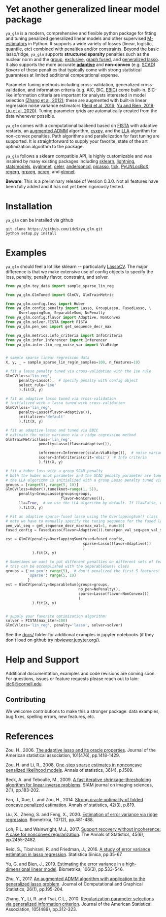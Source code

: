 # Yet another generalized linear model package


`ya_glm` is a modern, comprehensive and flexible python package for fitting and tuning penalized generalized linear models and other supervised [M-estimators](https://en.wikipedia.org/wiki/M-estimator) in Python. It supports a wide variety of losses (linear, logistic, quantile, etc) combined with penalties and/or constraints. Beyond the basic lasso/ridge, `ya_glm` supports  **structured sparsity** penalties such as the nuclear norm and the [group](https://rss.onlinelibrary.wiley.com/doi/pdfdirect/10.1111/j.1467-9868.2005.00532.x?casa_token=wN_F5iYwNK4AAAAA:4PVnAz4icP5hR9FIRviV0zqnp_QAibv55uYkptKQKezvDoqtMzrSpFyHh15lL4IO1yFJ3Sfl4OwOuA), [exclusive](https://projecteuclid.org/journals/electronic-journal-of-statistics/volume-11/issue-2/Within-group-variable-selection-through-the-Exclusive-Lasso/10.1214/17-EJS1317.full), [graph fused](https://arxiv.org/pdf/1505.06475.pdf), and [generalized lasso](https://www.stat.cmu.edu/~ryantibs/papers/genlasso.pdf). It also supports the more accurate **[adaptive](http://users.stat.umn.edu/~zouxx019/Papers/adalasso.pdf)** and **non-convex** (e.g. [SCAD](https://fan.princeton.edu/papers/01/penlike.pdf)) *flavors* of these penalties that typically come with strong statistical guarantees at limited additional computational expense.

Parameter tuning methods including cross-validation, generalized cross-validation, and information criteria (e.g. AIC, BIC, [EBIC](https://www.jstor.org/stable/20441500)) come built-in. BIC-like information criteria are important for analysts interested in model selection [(Zhang et al, 2012)](https://www.tandfonline.com/doi/abs/10.1198/jasa.2009.tm08013); these are augmented with built-in linear regression noise variance estimators ([Reid et al, 2016](https://www.jstor.org/stable/pdf/24721190.pdf?casa_token=wVML37DFzk4AAAAA:PCPZH8z98S_ZDNMyFxtec9-ZsIx73xoxDgWJUEObeJooVLwMWhOAn_Tnf2GQGL3H36XAROk5P08aNGcDnJUG95ahVwe1F57AsJg0_kxntX4UIoSoEAk); [Yu and Bien, 2019](https://academic.oup.com/biomet/article/106/3/533/5498375?casa_token=MSUn8MK2SgYAAAAA:r1tkX7-qUE7RIndcJk4_mfKUcuo3SuPImBy8pLX7H5rTA8cp_-7pUn-XzZzpAJuT_Blr8xmLFjvd); [Liu et al, 2020](https://academic.oup.com/biomet/article/107/2/481/5716270?casa_token=EYC-Z7uyoScAAAAA:6kQhSHg6NJEDWKAgJobCfV_HwNxa5uSWD38hzjW8zUj33n8EUJgzPWuT6yiVUVwmgVMook0oUajW)). Tuning parameter grids are automatically created from the data whenever possible.

`ya_glm` comes with a computational backend based on [FISTA](https://epubs.siam.org/doi/pdf/10.1137/080716542?casa_token=cjyK5OxcbSoAAAAA:lQOp0YAVKIOv2-vgGUd_YrnZC9VhbgWvZgj4UPbgfw8I7NV44K82vbIu0oz2-xAACBz9k0Lclw) with adaptive restarts, an [augmented ADMM](https://www.tandfonline.com/doi/full/10.1080/10618600.2015.1114491) algorithm, [cvxpy](https://www.cvxpy.org/index.html), and the [LLA](https://www.ncbi.nlm.nih.gov/pmc/articles/PMC4295817/) algorithm for non-convex penalties. Path algorithms and parallelization for fast tuning are supported. It is straightforward to supply your favorite, state of the art optimization algorithm to the package.


`ya_glm` follows a sklearn compatible API, is highly customizable and was inspired by many existing packages including [sklearn](https://scikit-learn.org/stable/), [lightning](https://github.com/scikit-learn-contrib/lightning), [statsmodels](https://www.statsmodels.org/), [pyglmnet](https://github.com/glm-tools/pyglmnet), [celer](https://github.com/mathurinm/celer), [andersoncd](https://github.com/mathurinm/andersoncd), [picasso](https://github.com/jasonge27/picasso), [tick](https://github.com/X-DataInitiative/tick), [PyUNLocBoX](https://github.com/epfl-lts2/pyunlocbox), [regerg](https://github.com/regreg/regreg), [grpreg](https://github.com/pbreheny/grpreg), [ncreg](https://cran.r-project.org/web/packages/ncvreg/index.html), and [glmnet](https://glmnet.stanford.edu/articles/glmnet.html).


 **Beware**: This is a preliminary release of Version 0.3.0. Not all features have been fully added and it has not yet been rigorously tested.


# Installation
`ya_glm` can be installed via github
```
git clone https://github.com/idc9/ya_glm.git
python setup.py install
```


# Examples

`ya_glm` should feel a lot like sklearn -- particularly [LassoCV](https://scikit-learn.org/stable/modules/generated/sklearn.linear_model.LassoCV.html). The major difference is that we make extensive use of config objects to specify the loss, penalty, penalty flavor, constraint, and solver.


```python
from ya_glm.toy_data import sample_sparse_lin_reg

from ya_glm.GlmTuned import GlmCV, GlmTrainMetric

from ya_glm.config.loss import Huber
from ya_glm.config.penalty import Lasso, GroupLasso, FusedLasso, \
      OverlappingSum, SeparableSum, NoPenalty
from ya_glm.config.flavor import Adaptive, NonConvex
from ya_glm.solver.FISTA import FISTA
from ya_glm.pen_seq import get_sequence_decr_max

from ya_glm.metrics.info_criteria import InfoCriteria
from ya_glm.infer.Inferencer import Inferencer
from ya_glm.infer.lin_reg_noise_var import ViaRidge


# sample sparse linear regression data
X, y, _ = sample_sparse_lin_reg(n_samples=100, n_features=10)

# fit a lasso penalty tuned via cross-validation with the 1se rule
GlmCV(loss='lin_reg',
      penalty=Lasso(),  # specify penalty with config object
      select_rule='1se'
      ).fit(X, y)

# fit an adaptive lasso tuned via cross-validation
# initialized with a lasso tuned with cross-validation
GlmCV(loss='lin_reg',
      penalty=Lasso(flavor=Adaptive()),
      initializer='default'
      ).fit(X, y)

# fit an adaptive lasso and tuned via EBIC
# estimate the noise variance via a ridge-regression method
GlmTrainMetric(loss='lin_reg',
               penalty=Lasso(flavor=Adaptive()),

               inferencer=Inferencer(scale=ViaRidge()),  # noise variance estimator
               scorer=InfoCriteria(crit='ebic')  # Info criteria
               ).fit(X, y)

# fit a huber loss with a group SCAD penalty
# both the huber knot parameter and the SCAD penalty parameter are tuned with CV
# the LLA algorithm is initialized with a group Lasso penalty tuned via cross-validation
groups = [range(5), range(5, 10)]
GlmCV(loss=Huber().tune(knot=range(1, 5)),
      penalty=GroupLasso(groups=groups,
                         flavor=NonConvex()),
      lla=True,  # we use the LLA algorithm by default. If lla=False, we would use FISTA
      ).fit(X, y)

# Fit an adaptive sparse-fused lasso using the OverlappingSum() class
# note we have to manually specify the tuning sequence for the fused lasso
pen_val_seq = get_sequence_decr_max(max_val=1, num=10)
fused_config = FusedLasso(flavor=Adaptive()).tune(pen_val_seq=pen_val_seq)

est = GlmCV(penalty=OverlappingSum(fused=fused_config,
                                   sparse=Lasso(flavor=Adaptive())
                                   )
            ).fit(X, y)

# Sometimes we want to put different penalties on different sets of features
# this can be accomplished with the SeparableSum() class
groups = {'no_pen': range(5),  # don't penalized the first 5 features!
          'sparse': range(5, 10)
          }
est = GlmCV(penalty=SeparableSum(groups=groups,
                                 no_pen=NoPenalty(),
                                 sparse=Lasso(flavor=NonConvex())
                                 )
            ).fit(X, y)


# supply your favorite optimization algorithm!
solver = FISTA(max_iter=100)
GlmCV(loss='lin_reg', penalty='lasso', solver=solver)
```


See the [docs/](docs/) folder for additional examples in jupyter notebooks (if they don't load on github try [nbviewer.jupyter.org/](https://nbviewer.jupyter.org/)).


# Help and Support

Additional documentation, examples and code revisions are coming soon.
For questions, issues or feature requests please reach out to Iain:
idc9@cornell.edu.



## Contributing

We welcome contributions to make this a stronger package: data examples,
bug fixes, spelling errors, new features, etc.


# References


Zou, H., 2006. [The adaptive lasso and its oracle properties](http://users.stat.umn.edu/~zouxx019/Papers/adalasso.pdf). Journal of the American statistical association, 101(476), pp.1418-1429.

Zou, H. and Li, R., 2008. [One-step sparse estimates in nonconcave penalized likelihood models](http://www.personal.psu.edu/ril4/research/AOS0316.pdf). Annals of statistics, 36(4), p.1509.

Beck, A. and Teboulle, M., 2009. [A fast iterative shrinkage-thresholding algorithm for linear inverse problems](https://epubs.siam.org/doi/pdf/10.1137/080716542?casa_token=cjyK5OxcbSoAAAAA:lQOp0YAVKIOv2-vgGUd_YrnZC9VhbgWvZgj4UPbgfw8I7NV44K82vbIu0oz2-xAACBz9k0Lclw). SIAM journal on imaging sciences, 2(1), pp.183-202.

Fan, J., Xue, L. and Zou, H., 2014. [Strong oracle optimality of folded concave penalized estimation](https://www.ncbi.nlm.nih.gov/pmc/articles/PMC4295817/). Annals of statistics, 42(3), p.819.


Liu, X., Zheng, S. and Feng, X., 2020. [Estimation of error variance via ridge regression](https://academic.oup.com/biomet/article/107/2/481/5716270?casa_token=EYC-Z7uyoScAAAAA:6kQhSHg6NJEDWKAgJobCfV_HwNxa5uSWD38hzjW8zUj33n8EUJgzPWuT6yiVUVwmgVMook0oUajW). Biometrika, 107(2), pp.481-488.


Loh, P.L. and Wainwright, M.J., 2017. [Support recovery without incoherence: A case for nonconvex regularization](https://projecteuclid.org/journals/annals-of-statistics/volume-45/issue-6/Support-recovery-without-incoherence-A-case-for-nonconvex-regularization/10.1214/16-AOS1530.pdf). The Annals of Statistics, 45(6), pp.2455-2482.

Reid, S., Tibshirani, R. and Friedman, J., 2016. [A study of error variance estimation in lasso regression](https://www.jstor.org/stable/pdf/24721190.pdf?casa_token=wVML37DFzk4AAAAA:PCPZH8z98S_ZDNMyFxtec9-ZsIx73xoxDgWJUEObeJooVLwMWhOAn_Tnf2GQGL3H36XAROk5P08aNGcDnJUG95ahVwe1F57AsJg0_kxntX4UIoSoEAk). Statistica Sinica, pp.35-67.

Yu, G. and Bien, J., 2019. [Estimating the error variance in a high-dimensional linear model](https://academic.oup.com/biomet/article/106/3/533/5498375?casa_token=MSUn8MK2SgYAAAAA:r1tkX7-qUE7RIndcJk4_mfKUcuo3SuPImBy8pLX7H5rTA8cp_-7pUn-XzZzpAJuT_Blr8xmLFjvd). Biometrika, 106(3), pp.533-546.

Zhu, Y., 2017. [An augmented ADMM algorithm with application to the generalized lasso problem](https://www.tandfonline.com/doi/full/10.1080/10618600.2015.1114491). Journal of Computational and Graphical Statistics, 26(1), pp.195-204.

Zhang, Y., Li, R. and Tsai, C.L., 2010. [Regularization parameter selections via generalized information criterion](https://www.tandfonline.com/doi/abs/10.1198/jasa.2009.tm08013). Journal of the American Statistical Association, 105(489), pp.312-323.
